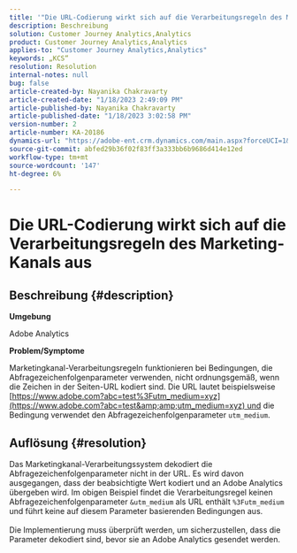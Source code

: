 ```yaml
---
title: '"Die URL-Codierung wirkt sich auf die Verarbeitungsregeln des Marketing-Kanals aus.'
description: Beschreibung
solution: Customer Journey Analytics,Analytics
product: Customer Journey Analytics,Analytics
applies-to: "Customer Journey Analytics,Analytics"
keywords: „KCS“
resolution: Resolution
internal-notes: null
bug: false
article-created-by: Nayanika Chakravarty
article-created-date: "1/18/2023 2:49:09 PM"
article-published-by: Nayanika Chakravarty
article-published-date: "1/18/2023 3:02:58 PM"
version-number: 2
article-number: KA-20186
dynamics-url: "https://adobe-ent.crm.dynamics.com/main.aspx?forceUCI=1&pagetype=entityrecord&etn=knowledgearticle&id=7851d140-3f97-ed11-aad1-6045bd006b4b"
source-git-commit: abfed29b36f02f83ff3a333bb6b9686d414e12ed
workflow-type: tm+mt
source-wordcount: '147'
ht-degree: 6%

---
```


# Die URL-Codierung wirkt sich auf die Verarbeitungsregeln des Marketing-Kanals aus

## Beschreibung {#description}


<b>Umgebung</b>

Adobe Analytics

<b>Problem/Symptome</b>

Marketingkanal-Verarbeitungsregeln funktionieren bei Bedingungen, die Abfragezeichenfolgenparameter verwenden, nicht ordnungsgemäß, wenn die Zeichen in der Seiten-URL kodiert sind. Die URL lautet beispielsweise [https://www.adobe.com?abc=test%3Futm_medium=xyz](https://www.adobe.com?abc=test&amp;amp;utm_medium=xyz) und die Bedingung verwendet den Abfragezeichenfolgenparameter `utm_medium`.


## Auflösung {#resolution}

Das Marketingkanal-Verarbeitungssystem dekodiert die Abfragezeichenfolgenparameter nicht in der URL. Es wird davon ausgegangen, dass der beabsichtigte Wert kodiert und an Adobe Analytics übergeben wird. Im obigen Beispiel findet die Verarbeitungsregel keinen Abfragezeichenfolgenparameter `&utm_medium` als URL enthält `%3Futm_medium` und führt keine auf diesem Parameter basierenden Bedingungen aus.<br> <br>Die Implementierung muss überprüft werden, um sicherzustellen, dass die Parameter dekodiert sind, bevor sie an Adobe Analytics gesendet werden.